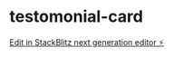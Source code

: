 # testomonial-card

[Edit in StackBlitz next generation editor ⚡️](https://stackblitz.com/~/github.com/singhanujd/testomonial-card)